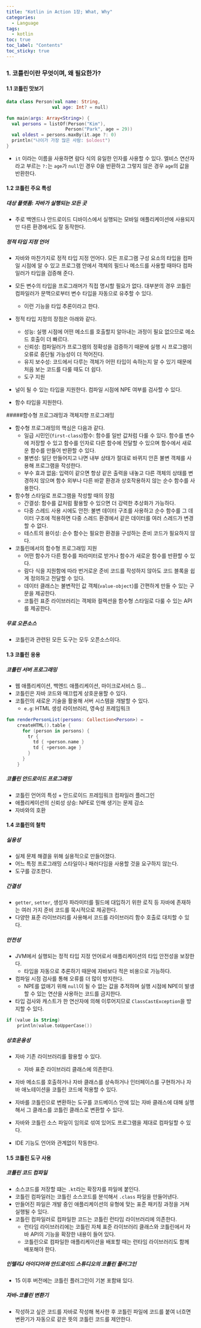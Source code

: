 ```yaml
---
title: "Kotlin in Action 1장; What, Why"
categories:
  - Language
tags:
  - kotlin
toc: true
toc_label: "Contents"
toc_sticky: true
---
```


### 1. 코틀린이란 무엇이며, 왜 필요한가?

#### 1.1 코틀린 맛보기

```kotlin
data class Person(val name: String,
                 val age: Int? = null)

fun main(args: Array<String>) {
  val persons = listOf(Person("Kim"),
                      Person("Park", age = 29))
  val oldest = persons.maxBy(it.age ?: 0)
  println("나이가 가장 많은 사람: $oldest")
}
```

* `it` 이라는 이름을 사용하면 람다 식의 유일한 인자를 사용할 수 있다. 엘비스 연산자라고 부르는 `?:`는 `age`가 `null`인 경우 0을 반환하고 그렇지 않은 경우 `age`의 값을 반환한다.



#### 1.2 코틀린 주요 특성

##### 대상 플랫폼: 자바가 실행되는 모든 곳

* 주로 백엔드나 안드로이드 디바이스에서 실행되는 모바일 애플리케이션에 사용되지만 다른 환경에서도 잘 동작한다.

##### 정적 타입 지정 언어

* 자바와 마찬가지로 정적 타입 지정 언어다. 모든 프로그램 구성 요소의 타입을 컴파일 시점에 알 수 있고 프로그램 안에서 객체의 필드나 메소드를 사용할 때마다 컴파일러가 타입을 검증해 준다.
* 모든 변수의 타입을 프로그래머가 직접 명시할 필요가 없다. 대부분의 경우 코틀린 컴파일러가 문맥으로부터 변수 타입을 자동으로 유추할 수 있다.
  * 이런 기능을 타입 추론이라고 한다.
* 정적 타입 지정의 장점은 아래와 같다.
  * 성능: 실행 시점에 어떤 메소드를 호출할지 알아내는 과정이 필요 없으므로 메소드 호출이 더 빠르다.
  * 신뢰성: 컴파일러가 프로그램의 정확성을 검증하기 때문에 실행 시 프로그램이 오류로 중단될 가능성이 더 적어진다.
  * 유지 보수성: 코드에서 다루는 객체가 어떤 타입이 속하는지 알 수 있기 때문에 처음 보는 코드를 다룰 때도 더 쉽다.
  * 도구 지원
* 널이 될 수 있는 타입을 지원한다. 컴파일 시점에 NPE 여부를 검사할 수 있다.

* 함수 타입을 지원한다.

#####함수형 프로그래밍과 객체지향 프로그래밍

* 함수형 프로그래밍의 핵심은 다음과 같다.
  * 일급 시민인(`first-class`)함수: 함수를 일반 값처럼 다룰 수 있다. 함수를 변수에 저장할 수 있고 함수를 인자로 다른 함수에 전달할 수 있으며 함수에서 새로운 함수를 만들어 반환할 수 있다.
  * 불변성: 일단 만들어지고 나면 내부 상태가 절대로 바뀌지 안흔 불변 객체를 사용해 프로그램을 작성한다.
  * 부수 효과 없음: 입력이 같으면 항상 같은 출력을 내놓고 다른 객체의 상태를 변경하지 않으며 함수 외부나 다른 바깥 환경과 상호작용하지 않는 순수 함수를 사용한다.
* 함수형 스타일로 프로그램을 작성할 때의 장점
  * 간결성: 함수를 값처럼 활용할 수 있으면 더 강력한 추상화가 가능하다.
  * 다중 스레드 사용 시에도 안전: 불변 데이터 구조를 사용하고 순수 함수를 그 데이터 구조에 적용하면 다중 스레드 환경에서 같은 데이터를 여러 스레드가 변경할 수 없다.
  * 테스트의 용이성: 순수 함수는 필요한 환경을 구성하는 준비 코드가 필요하지 않다.
* 코틀린에서의 함수형 프로그래밍 지원
  * 어떤 함수가 다른 함수를 파라미터로 받거나 함수가 새로운 함수를 반환할 수 있다.
  * 람다 식을 지원함에 따라 번거로운 준비 코드를 작성하지 않아도 코드 블록을 쉽게 정의하고 전달할 수 있다.
  * 데이터 클래스는 불변적인 값 객체(`value-object`)를 간편하게 만들 수 있는 구문을 제공한다.
  * 코틀린 표준 라이브러리는 객체와 컬렉션을 함수형 스타일로 다룰 수 있는 API를 제공한다.

##### 무료 오픈소스

* 코틀린과 관련된 모든 도구는 모두 오픈소스이다.



#### 1.3 코틀린 응용

##### 코틀린 서버 프로그래밍

* 웹 애플리케이션, 백엔드 애플리케이션, 마이크로서비스 등...
* 코틀린은 자바 코드와 매끄럽게 상호운용할 수 있다.
* 코틀린의 새로운 기술을 활용해 서버 시스템을 개발할 수 있다.
  * `e.g`: HTML 생성 라이브러리, 영속성 프레임워크

```kotlin
fun renderPersonList(persons: Collection<Person>) =
    createHTML().table {
      for (person in persons) {
        tr {
          td { +person.name }
          td { +person.age }
        }
      }
    }
```

##### 코틀린 안드로이드 프로그래밍

* 코틀린 언어의 특성 + 안드로이드 프레임워크 컴파일러 플러그인
* 애플리케이션의 신뢰성 상승: NPE로 인해 생기는 문제 감소
* 자바와의 호환



#### 1.4 코틀린의 철학

##### 실용성

* 실제 문제 해결을 위해 실용적으로 만들어졌다.
* 어느 특정 프로그래밍 스타일이나 패러다임을 사용할 것을 요구하지 않는다.
* 도구를 강조한다.

##### 간결성

* `getter`, `setter`, 생성자 파라미터를 필드에 대입하기 위한 로직 등 자바에 존재하는 여러 가지 준비 코드를 묵시적으로 제공한다.
* 다양한 표준 라이브러리를 사용해서 코드를 라이브러리 함수 호출로 대치할 수 있다.

##### 안전성

* JVM에서 실행되는 정적 타입 지정 언어로서 애플리케이션의 타입 안전성을 보장한다.
  * 타입을 자동으로 추론하기 때문에 자바보다 적은 비용으로 가능하다.
* 컴파일 시점 검사를 통해 오류를 더 많이 방지한다.
  * NPE를 없애기 위해 `null`이 될 수 없는 값을 추적하며 실행 시점에 NPE이 발생할 수 있는 연산을 사용하는 코드를 금지한다.
* 타입 검사와 캐스트가 한 연산자에 의해 이루어지므로 `ClassCastException`을 방지할 수 있다.

```kotlin
if (value is String)
    println(value.toUpperCase())
```

##### 상호운용성

* 자바 기존 라이브러리를 활용할 수 있다.
  * 자바 표준 라이브러리 클래스에 의존한다.
* 자바 메소드를 호출하거나 자바 클래스를 상속하거나 인터페이스를 구현하거나 자바 애노테이션을 코틀린 코드에 적용할 수 있다.
* 자바를 코틀린으로 변환하는 도구를 코드베이스 안에 있는 자바 클래스에 대해 실행해서 그 클래스를 코틀린 클래스로 변환할 수 있다.

* 자바와 코틀린 소스 파일이 임의로 섞여 있어도 프로그램을 제대로 컴파일할 수 있다. 
* IDE 기능도 언어와 관계없이 작동한다.



#### 1.5 코틀린 도구 사용

##### 코틀린 코드 컴파일

* 소스코드를 저장할 떄는 `.kt`라는 확장자를 파일에 붙인다.
* 코틀린 컴파일러는 코틀린 소스코드를 분석해서 `.class` 파일을 만들어낸다.
* 만들어진 파일은 개발 중인 애플리케이션의 유형에 맞는 표준 패키징 과정을 거쳐 실행될 수 있다.
* 코틀린 컴파일러로 컴파일한 코드는 코틀린 런타임 라이브러리에 의존한다.
  * 런타임 라이브러리에는 코틀린 자체 표준 라이브러리 클래스와 코틀린에서 자바 API의 기능을 확장한 내용이 들어 있다.
  * 코틀린으로 컴파일한 애플리케이션을 배포할 때는 런타임 라이브러리도 함께 배포해야 한다.

##### 인텔리J 아이디어와 안드로이드 스튜디오의 코틀린 플러그인

* 15 이후 버전에는 코틀린 플러그인이 기본 포함돼 있다.

##### 자바-코틀린 변환기

* 작성하고 싶은 코드를 자바로 작성해 복사한 후 코틀린 파일에 코드를 붙여 너흐면 변환기가 자동으로 같은 뜻의 코틀린 코드를 제안한다.